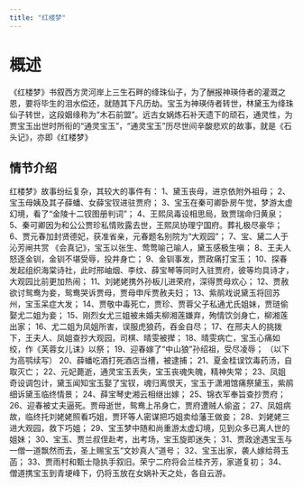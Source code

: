 ```yaml
---
title: "红楼梦"
---
```

# 概述

《红楼梦》书叙西方灵河岸上三生石畔的绛珠仙子，为了酬报神瑛侍者的灌溉之恩，要将毕生的泪水偿还，就随其下凡历劫。宝玉为神瑛侍者转世，林黛玉为绛珠仙子转世，这段姻缘称为“木石前盟”。远古女娲炼石补天遗下的顽石，通灵性，为贾宝玉出世时所衔的“通灵宝玉”，“通灵宝玉”历尽世间辛酸悲欢的故事，就是《石头记》，亦即《红楼梦》
## 情节介绍
红楼梦》故事纷纭复杂，其较大的事件有：
1、黛玉丧母，进京依附外祖母；
2、宝玉母姨及其子薛蟠、女薛宝钗进驻贾府；
3、宝玉在秦可卿卧房午觉，梦游太虚幻境，看了“金陵十二钗图册判词”；
4、王熙凤毒设相思局，致贾瑞命归黄泉；
5、秦可卿因为和公公贾珍私情败露去世，王熙凤协理宁国府。葬礼极尽豪华；
6、贾元春加封贤德妃，获准省亲，元春题名别院为“大观园”；
7、宝、黛二人于沁芳闸共赏 《会真记》，宝玉以张生、莺莺喻己喻人，黛玉感极生嗔；
8、王夫人怒逐金钏，金钏不堪受辱，投井身亡；
9、金钏事发，贾政痛打宝玉；
10、探春发起组织海棠诗社，此时邢岫烟、李纹、薛宝琴等同时入驻贾府，彼等均具诗才，大观园比前更加热闹；
11、刘姥姥携外孙板儿进荣府，深得贾母欢心；
12、贾赦欲讨鸳鸯为妾，鸳鸯哭诉贾母，贾母申斥贾赦夫妇；
13、紫鹃戏说黛玉将回苏州，宝玉呆症大发；
14、贾敬中毒死亡，贾珍、贾蓉父子私通尤氏姐妹，贾琏偷娶尤二姐为妾；
15、刚烈女尤三姐被未婚夫柳湘莲嫌弃，殉情饮剑身亡，柳湘莲出家；
16、尤二姐为凤姐所害，误服虎狼药，吞金自尽；
17、在邢夫人的挑拨下，王夫人、凤姐查抄大观园，司棋、晴雯被撵；
18、晴雯病亡，宝玉心痛如绞，作《芙蓉女儿诔》以祭；
19、迎春嫁了“中山狼”孙绍祖，受尽凌辱；
（以下为高鹗续写）
20、薛蟠吃酒打死酒店当槽，被逮捕；
21、夏金桂误饮毒药汤，自取灭亡；
22、元妃薨逝，通灵宝玉丢失，宝玉丧魂失魄，精神失常；
23、凤姐奇设调包计，黛玉闻知宝玉娶了宝钗，魂归离恨天，宝玉于潇湘馆痛祭黛玉，紫鹃细诉黛玉临终情景；
24、薛宝琴史湘云相继出嫁；
25、锦衣军奉旨查抄贾府；
26、迎春被丈夫逼死。贾母逝世，鸳鸯上吊身亡，贾府遭贼人偷盗；
27、凤姐病故，临终托刘姥姥照看巧姐，贾环等人密谋把巧姐卖给藩王做妾；
28、刘姥姥三进大观园，救下巧姐；
29、宝玉梦中随和尚重游太虚幻境，见到众多已离人世的姐妹；
30、宝玉、贾兰叔侄赴考，出考场，宝玉旋即迷失；
31、贾政途遇宝玉与一僧一道飘然而去，圣上赐宝玉“文妙真人”道号；
32、宝玉出家，袭人嫁给蒋玉菡；
33、贾雨村和甄士隐执手叙旧。荣宁二府将会兰桂齐芳，家道复初；
34、僧道携宝玉到青埂峰下，仍将玉放在女娲补天之处，各自云游。